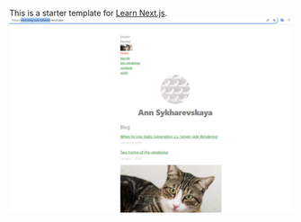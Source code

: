 This is a starter template for [Learn Next.js](https://nextjs.org/learn).
![screen](https://github.com/AnnSyh/next-blog-scss-tailwind/blob/main/public/screen.png)
